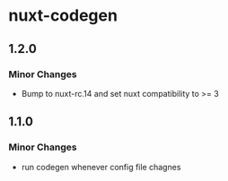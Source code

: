 # nuxt-codegen

## 1.2.0

### Minor Changes

- Bump to nuxt-rc.14 and set nuxt compatibility to >= 3

## 1.1.0

### Minor Changes

- run codegen whenever config file chagnes
